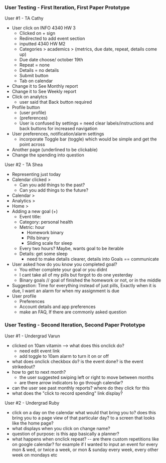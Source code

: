 ### User Testing - First Iteration, First Paper Prototype

User #1 - TA Cathy 
- User click on INFO 4340 HW 3
    - Clicked on + sign
    - Redirected to add event section 
    - inputted 4340 HW M2
    - Categories > academics > (metrics, due date, repeat, details come up) 
    - Due date choose/ october 19th
    - Repeat = none 
    - Details = no details 
    - Submit button 
    - Tab on calendar 
- Change it to See Monthly report 
- Change it to See Weekly report 
- Click on analytcs 
    - user said that Back button required 
- Profile button 
    - (user profile) 
    - (preferences) 
    - User is confused by settings = need clear labels/instructions and back buttons for increased navigation 
- User preferences, notification/alarm settings 
    - incorporate Toggle bar (toggle) which would be simple and get the point across
- Another page (underlined to be clickable) 
- Change the spending into question 


User #2 - TA Shea
- Representing just today 
- Calendar clicked > 
    - Can you add things to the past? 
    - Can you add things to the future? 
- Calendar > 
- Analytics > 
- Home > 
- Adding a new goal (+) 
    - Event title: 
    - Category: personal health 
    - Metric: hour 
        - Homework binary 
        - Pills binary 
        - Sliding scale for sleep
    - Every two hours? Maybe, wants goal to be iterable
    - Details: get some sleep 
        - need to make details clearer, details into Goals == communicate 
- User asked how do you know you completed goal?
    - You either complete your goal or you didnt
    - I cant take all of my pills but forgot to do one yesterday
    - Binary goals // goal of finished the homework or not, or in the middle 
- Suggestion: Time for everything instead of just pills, Exactly when it is due, I want an alarm for when my assignment is due 
- User profile 
    - Preferences 
    - Account details and app preferences 
    - make an FAQ, If there are commonly asked question 

### User Testing - Second Iteration, Second Paper Prototype

User #1 - Undergrad Varun
- clicked on 10am vitamin --> what does this onclick do? 
    -   need edit event link
    -   add toggle to 10am alarm to turn it on or off
- what does onclick checkbox do? is the event done? is the event strikedout?
- how to get to next month? 
    - the user suggested swiping left or right to move between months
    - are there arrow indicators to go through calendar?
- can the user see past monthly reports? where do they click for this
- what does the "click to record spending" link display?

User #2 - Undergrad Ruby
- click on a day on the calendar what would that bring you to? does this bring you to a page view of that particular day? to a screen that looks like the home page?
- what displays when you click on change name?
- question of purpose: is this app basically a planner?
- what happens when onclick repeat? -- are there custom repetitions like on google calendar? for example if I wanted to input an event for every mon & wed, or twice a week, or mon & sunday every week, every other week on mondays etc
